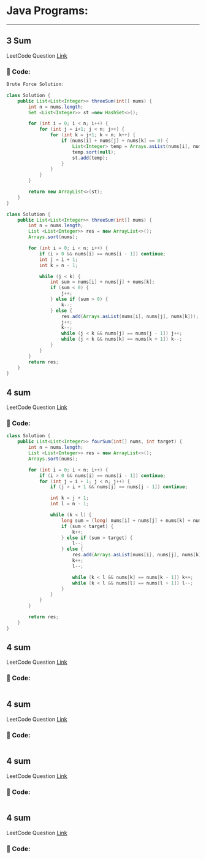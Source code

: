 # Java Programs:

---

## 3 Sum
LeetCode Question [Link](https://leetcode.com/problems/3sum/)
### 📄 Code:

```java
Brute Force Solution:

class Solution {
    public List<List<Integer>> threeSum(int[] nums) {
        int n = nums.length;
        Set <List<Integer>> st =new HashSet<>();

        for (int i = 0; i < n; i++) {
            for (int j = i+1; j < n; j++) {
                for (int k = j+1; k < n; k++) {
                    if (nums[i] + nums[j] + nums[k] == 0) {
                        List<Integer> temp = Arrays.asList(nums[i], nums[j], nums[k]);
                        temp.sort(null);
                        st.add(temp);
                    }
                }
            }
        }

        return new ArrayList<>(st);
    }
}
```

```java
class Solution {
    public List<List<Integer>> threeSum(int[] nums) {
        int n = nums.length;
        List <List<Integer>> res = new ArrayList<>();
        Arrays.sort(nums);

        for (int i = 0; i < n; i++) {
            if (i > 0 && nums[i] == nums[i - 1]) continue;
            int j = i + 1;
            int k = n - 1;

            while (j < k) {
                int sum = nums[i] + nums[j] + nums[k];
                if (sum < 0) {
                    j++;
                } else if (sum > 0) {
                    k--;
                } else {
                    res.add(Arrays.asList(nums[i], nums[j], nums[k]));
                    j++;
                    k--;
                    while (j < k && nums[j] == nums[j - 1]) j++;
                    while (j < k && nums[k] == nums[k + 1]) k--;
                }
            }
        }
        return res;
    }
}
```

## 4 sum
LeetCode Question [Link](https://leetcode.com/problems/4sum/)
### 📄 Code:

```java
class Solution {
    public List<List<Integer>> fourSum(int[] nums, int target) {
        int n = nums.length;
        List <List<Integer>> res = new ArrayList<>();
        Arrays.sort(nums);

        for (int i = 0; i < n; i++) {
            if (i > 0 && nums[i] == nums[i - 1]) continue;
            for (int j = i + 1; j < n; j++) {
                if (j > i + 1 && nums[j] == nums[j - 1]) continue;

                int k = j + 1;
                int l = n - 1;

                while (k < l) {
                    long sum = (long) nums[i] + nums[j] + nums[k] + nums[l];
                    if (sum < target) {
                        k++;
                    } else if (sum > target) {
                        l--;
                    } else {
                        res.add(Arrays.asList(nums[i], nums[j], nums[k], nums[l]));
                        k++;
                        l--;

                        while (k < l && nums[k] == nums[k - 1]) k++;
                        while (k < l && nums[l] == nums[l + 1]) l--;
                    }
                }
            }
        }

        return res;
    }
}
```

## 4 sum
LeetCode Question [Link]()
### 📄 Code:

```java

```

## 4 sum
LeetCode Question [Link]()
### 📄 Code:

```java

```

## 4 sum
LeetCode Question [Link]()
### 📄 Code:

```java

```

## 4 sum
LeetCode Question [Link]()
### 📄 Code:

```java

```